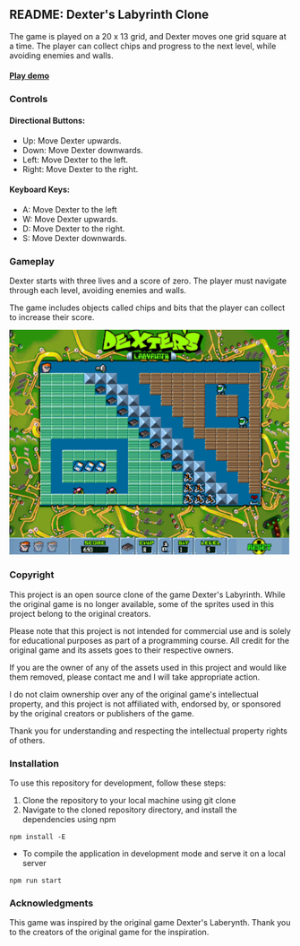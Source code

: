 ## README: Dexter's Labyrinth Clone

The game is played on a 20 x 13 grid, and Dexter moves one grid square at a time. The player can collect chips and progress to the next level, while avoiding enemies and walls.

#### [Play demo](https://javiercollao.github.io/labyrinth-game/) 

### Controls

#### Directional Buttons:
* Up: Move Dexter upwards.
* Down: Move Dexter downwards.
* Left: Move Dexter to the left.
* Right: Move Dexter to the right.

#### Keyboard Keys:
* A: Move Dexter to the left
* W: Move Dexter upwards.
* D: Move Dexter to the right.
* S: Move Dexter downwards.


### Gameplay

Dexter starts with three lives and a score of zero. The player must navigate through each level, avoiding enemies and walls.

The game includes objects called chips and bits that the player can collect to increase their score.
 
<img src="./src/assets/sprites/cover.png" alt="drawing" style="width:500px;"/>



### Copyright

This project is an open source clone of the game Dexter's Labyrinth. While the original game is no longer available, some of the sprites used in this project belong to the original creators.

Please note that this project is not intended for commercial use and is solely for educational purposes as part of a programming course. All credit for the original game and its assets goes to their respective owners.

If you are the owner of any of the assets used in this project and would like them removed, please contact me and I will take appropriate action.

I do not claim ownership over any of the original game's intellectual property, and this project is not affiliated with, endorsed by, or sponsored by the original creators or publishers of the game.

Thank you for understanding and respecting the intellectual property rights of others.

### Installation

To use this repository for development, follow these steps:
1. Clone the repository to your local machine using git clone
2. Navigate to the cloned repository directory, and install the dependencies using npm
```
npm install -E
```
* To compile the application in development mode and serve it on a local server
```
npm run start
```

### Acknowledgments

This game was inspired by the original game Dexter's Laberynth. Thank you to the creators of the original game for the inspiration.